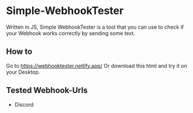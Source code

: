 # Simple-WebhookTester
Written in JS, Simple WebhookTester is a tool that you can use to check if your Webhook works correctly by sending some text.

## How to

Go to https://webhooktester.netlify.app/
Or download this html and try it on your Desktop.


## Tested Webhook-Urls
- Discord

